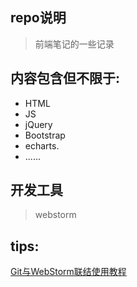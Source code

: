 ## repo说明

>前端笔记的一些记录

## 内容包含但不限于:
* HTML
* JS 
* jQuery
* Bootstrap
* echarts.
* ......

## 开发工具
>webstorm

## tips:
[Git与WebStorm联结使用教程](http://blog.csdn.net/czy9996/article/details/53933946)


